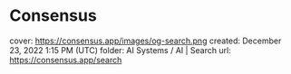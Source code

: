 # Consensus

cover: https://consensus.app/images/og-search.png
created: December 23, 2022 1:15 PM (UTC)
folder: AI Systems / AI | Search
url: https://consensus.app/search